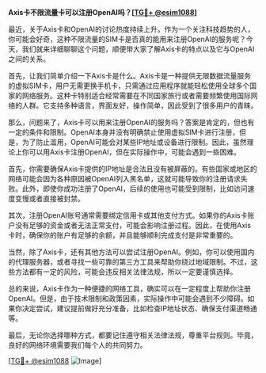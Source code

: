 **Axis卡不限流量卡可以注册OpenAI吗？[[TG💪+ @esim1088](https://t.me/s/esim1088)]**

最近，关于Axis卡和OpenAI的讨论热度持续上升。作为一个关注科技趋势的人，你可能会好奇，这种不限流量的SIM卡是否真的能用来注册OpenAI的服务呢？今天，我们就来详细聊聊这个问题，顺便带大家了解Axis卡的特点以及它与OpenAI之间的关系。

首先，让我们简单介绍一下Axis卡是什么。Axis卡是一种提供无限数据流量服务的虚拟SIM卡，用户无需更换手机卡，只需通过应用程序就能轻松使用全球多个国家的网络服务。这种卡特别适合经常需要在不同国家旅行或者需要频繁使用国际网络的人群。它支持多种语言，界面友好，操作简单，因此受到了很多用户的青睐。

那么，问题来了，Axis卡可以用来注册OpenAI的服务吗？答案是肯定的，但也有一定的条件和限制。OpenAI本身并没有明确禁止使用虚拟SIM卡进行注册，但是，为了防止滥用，OpenAI可能会对某些IP地址或设备进行限制。因此，虽然理论上你可以用Axis卡注册OpenAI，但在实际操作中，可能会遇到一些困难。

首先，你需要确保Axis卡提供的IP地址是合法且没有被屏蔽的。有些国家或地区的网络可能会因为各种原因被OpenAI列入黑名单，这就可能导致你的注册请求失败。此外，即使你成功注册了OpenAI，后续的使用也可能受到限制，比如访问速度变慢或者直接被封禁。

其次，注册OpenAI账号通常需要绑定信用卡或其他支付方式。如果你的Axis卡账户没有足够的资金或者无法正常支付，可能会影响注册过程。因此，在使用Axis卡时，确保你的账户有足够的余额，并且能够顺利完成支付是非常重要的。

当然，除了Axis卡，还有其他方法可以尝试注册OpenAI。例如，你可以使用国内的代理服务器，或者寻找一些可靠的第三方工具来帮助你绕过地域限制。不过，这些方法都有一定的风险，可能会违反相关法律法规，所以一定要谨慎选择。

总的来说，Axis卡作为一种便捷的网络工具，确实可以在一定程度上帮助你注册OpenAI。但是，由于技术限制和政策因素，实际操作中可能会遇到不少障碍。如果你决定尝试，建议提前做好充分准备，比如检查IP地址状态、确保支付渠道畅通等。

最后，无论你选择哪种方式，都要记住遵守相关法律法规，尊重平台规则。毕竟，良好的网络环境需要我们每个人的共同努力。

[[TG💪+ @esim1088](https://t.me/s/esim1088) ![Image](https://i.postimg.cc/4NQfJmqS/Snipaste-2025-05-13-00-14-12.png)]